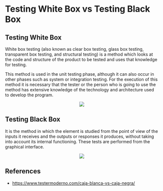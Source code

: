 # Testing White Box vs Testing Black Box

## Testing White Box

White box testing (also known as clear box testing, glass box testing, transparent box testing, and structural testing) is a method which looks at the code and structure of the product to be tested and uses that knowledge for testing.

This method is used in the unit testing phase, although it can also occur in other phases such as system or integration testing.  For the execution of this method it is necessary that the tester or the person who is going to use the method has extensive knowledge of the technology and architecture used to develop the program.

<p align="center">
  <img src="https://github.com/dimasx010/knowledge/assets/105082657/5dd6f303-9644-4c51-a23e-52f38b57f8e2">
</p>

## Testing Black Box​

It is the method in which the element is studied from the point of view of the inputs it receives and the outputs or responses it produces, without taking into account its internal functioning. These tests are performed from the graphical interface.

<p align="center">
  <img src="https://github.com/dimasx010/knowledge/assets/105082657/14e1e9d8-4261-41de-8c0b-4c75ecdf0b6d">
</p>

## References
- https://www.testermoderno.com/caja-blanca-vs-caja-negra/